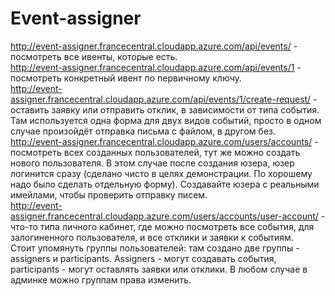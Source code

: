 # Event-assigner
http://event-assigner.francecentral.cloudapp.azure.com/api/events/ - посмотреть все ивенты, которые есть. <br>
http://event-assigner.francecentral.cloudapp.azure.com/api/events/1 - посмотреть конкретный ивент по первичному ключу. <br>
http://event-assigner.francecentral.cloudapp.azure.com/api/events/1/create-request/ - оставить заявку или отправить отклик, в зависимости от типа события. <br>
Там используется одна форма для двух видов событий, просто в одном случае произойдёт отправка письма с файлом, в другом без. <br>
http://event-assigner.francecentral.cloudapp.azure.com/users/accounts/ - посмотреть всех созданных пользователей, тут же можно создать нового пользователя. В этом случае после создания юзера, юзер логинится сразу (сделано чисто в целях демонстрации. По хорошему надо было сделать отдельную форму). Создавайте юзера с реальными имейлами, чтобы проверить отправку писем. <br>
http://event-assigner.francecentral.cloudapp.azure.com/users/accounts/user-account/ - что-то типа личного кабинет, где можно посмотреть все события, для залогиненного пользователя, и все отклики и заявки к событиям. <br>
Стоит упомянуть группы пользователей: там создано две группы - assigners и participants. Assigners - могут создавать события, participants - могут оставлять заявки или отклики. В любом случае в админке можно группам права изменить.
